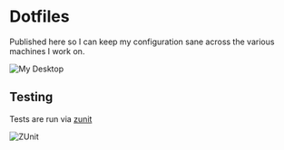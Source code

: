 Dotfiles
========

Published here so I can keep my configuration sane across the various machines
I work on.

![My Desktop](https://raw.githubusercontent.com/sectioneight/dotfiles/docs/docs/my-desktop.png)

Testing
-------

Tests are run via [zunit](https://zunit.xyz/)

![ZUnit](https://raw.githubusercontent.com/sectioneight/dotfiles/docs/docs/zunit.png)
